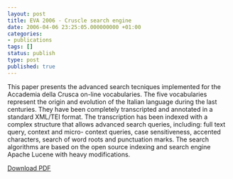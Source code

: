 ```yaml
---
layout: post
title: EVA 2006 - Cruscle search engine
date: 2006-04-06 23:25:05.000000000 +01:00
categories:
- publications
tags: []
status: publish
type: post
published: true
---
```

<p>This paper presents the advanced search tecniques implemented for the Accademia della Crusca on-line vocabularies. The five vocabularies represent the origin and evolution of the Italian language during the last centuries. They have been completely transcripted and annotated in a standard XML/TEI format. The transcription has been indexed with a complex structure that allows advanced search queries, including: full text query, context and micro- context queries, case sensitiveness, accented characters, search of word roots and punctuation marks. The search algorithms are based on the open source indexing and search engine Apache Lucene with heavy modifications.</p>
<p><a href="http://tom.londondroids.com/wp-content/uploads/2006/04/eva06.pdf">Download PDF</a></p>
